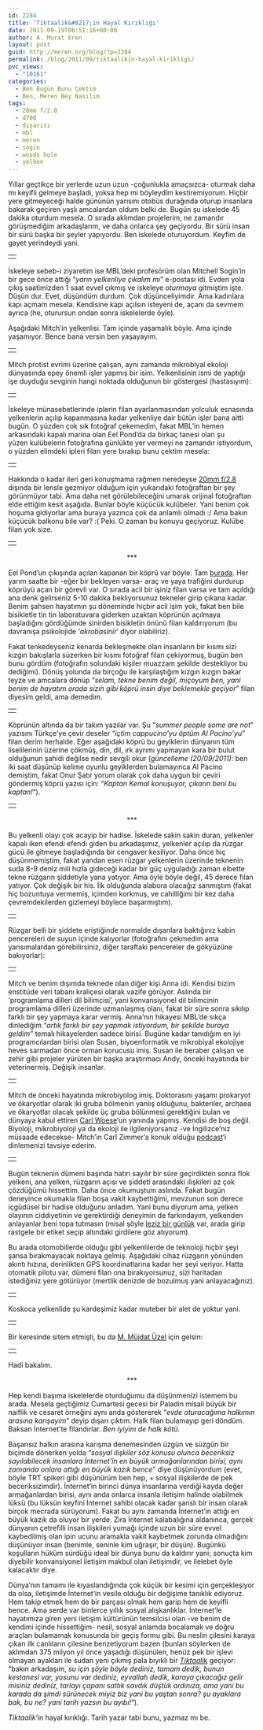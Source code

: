 ```yaml
---
id: 2284
title: 'Tiktaalik&#8217;in Hayal Kırıklığı'
date: 2011-09-19T06:51:16+00:00
author: A. Murat Eren
layout: post
guid: http://meren.org/blog/?p=2284
permalink: /blog/2011/09/tiktaalikin-hayal-kirikligi/
pvc_views:
  - "10161"
categories:
  - Ben Bugün Bunu Çektim
  - Ben, Meren Bey Nasılım
tags:
  - 20mm f/2.8
  - d700
  - dışarısı
  - mbl
  - meren
  - sogin
  - woods hole
  - yelken
---
```

Yıllar geçtikçe bir yerlerde uzun uzun -çoğunlukla amaçsızca- oturmak daha mı keyifli gelmeye başladı, yoksa hep mi böyleydim kestiremiyorum. Hiçbir yere gitmeyeceği halde gününün yarısını otobüs durağında oturup insanlara bakarak geçiren yaşlı amcalardan oldum belki de. Bugün şu iskelede 45 dakika oturdum mesela. O sırada aklımdan projelerim, ne zamandır görüşmediğim arkadaşlarım, ve daha onlarca şey geçiyordu. Bir sürü insan bir sürü başka bir şeyler yapıyordu. Ben iskelede oturuyordum. Keyfim de gayet yerindeydi yani.

<table width="100%" border="0">
  <tr>
    <td align="center">
      <img src="{{ site.baseurl }}/images/tiktaalikin-hayal-kirikligi-origins-3.jpg" alt="" border="0" />
    </td>
  </tr>
</table>

İskeleye sebeb-i ziyaretim ise MBL&#8217;deki profesörüm olan Mitchell Sogin&#8217;in bir gece önce attığı &#8220;_yarın yelkenliye çıkalım mı_&#8221; e-postası idi. Evden yola çıkış saatimizden 1 saat evvel çıkmış ve iskeleye _oturmaya_ gitmiştim işte. Düşün dur. Evet, düşündüm durdum. Çok düşünceliyimdir. Ama kadınlara kapı açmam mesela. Kendisine kapı açılsın isteyeni de, açanı da sevmem ayrıca (he, oturursun ondan sonra iskelelerde öyle).

Aşağıdaki Mitch&#8217;in yelkenlisi. Tam içinde yaşamalık böyle. Ama içinde yaşamıyor. Bence bana versin ben yaşayayım.

<table width="100%" border="0">
  <tr>
    <td align="center">
      <img src="{{ site.baseurl }}/images/tiktaalikin-hayal-kirikligi-origins-4.jpg" alt="" border="0" />
    </td>
  </tr>
</table>

Mitch protist evrimi üzerine çalışan, aynı zamanda mikrobiyal ekoloji dünyasında epey önemli işler yapmış bir isim. Yelkenlisinin ismi de yaptığı işe duyduğu sevginin hangi noktada olduğunun bir göstergesi (hastasıyım):

<table width="100%" border="0">
  <tr>
    <td align="center">
      <img src="{{ site.baseurl }}/images/tiktaalikin-hayal-kirikligi-origins-19.jpg" alt="" border="0" />
    </td>
  </tr>
</table>

İskeleye münasebetlerinde iplerin filan ayarlanmasından yolculuk esnasında yelkenlerin açılıp kapanmasına kadar yelkenliye dair bütün işler bana aitti bugün. O yüzden çok sık fotoğraf çekemedim, fakat MBL&#8217;in hemen arkasındaki kapalı marina olan Eel Pond&#8217;da da birkaç tanesi olan şu yüzen kulübelerin fotoğrafına günlükte yer vermeyi ne zamandır istiyordum, o yüzden elimdeki ipleri filan yere bırakıp bunu çektim mesela:

<table width="100%" border="0">
  <tr>
    <td align="center">
      <img src="{{ site.baseurl }}/images/tiktaalikin-hayal-kirikligi-origins-5.jpg" alt="" border="0" />
    </td>
  </tr>
</table>

Hakkında o kadar ileri geri konuşmama rağmen neredeyse [20mm f/2.8](http://meren.org/blog/tag/20mm-f2-8/) dışında bir lensle gezmiyor olduğum için yukarıdaki fotoğraftan bir şey görünmüyor tabi. Ama daha net görülebileceğini umarak orijinal fotoğraftan elde ettiğim kesit aşağıda. Bunlar böyle küçücük kulübeler. Yani benim çok hoşuma gidiyorlar ama buraya yazınca çok da anlamlı olmadı :/ Ama bakın küçücük balkonu bile var? :( Peki. O zaman bu konuyu geçiyoruz. Kulübe filan yok size.

<table width="100%" border="0">
  <tr>
    <td align="center">
      <img src="{{ site.baseurl }}/images/tiktaalikin-hayal-kirikligi-shack-zoom.jpg" alt="" border="0" />
    </td>
  </tr>
</table>

<p style="text-align: center;">
  ***
</p>

Eel Pond&#8217;un çıkışında açılan kapanan bir köprü var böyle. Tam [burada](http://tinyurl.com/3ftw2qg). Her yarım saatte bir -eğer bir bekleyen varsa- araç ve yaya trafiğini durdurup köprüyü açan bir görevli var. O sırada acil bir işiniz filan varsa ve tam açıldığı ana denk gelirseniz 5-10 dakika bekliyorsunuz tekneler girip çıkana kadar. Benim şahsen hayatımın şu döneminde hiçbir acil işim yok, fakat ben bile bisikletle tin tin laboratuvara giderken uzaktan köprünün açılmaya başladığını gördüğümde sinirden bisikletin önünü filan kaldırıyorum (bu davranışa psikolojide &#8216;_akrobasinir_&#8216; diyor olabiliriz).

Fakat tenkedeyseniz kenarda bekleşmekte olan insanların bir kısmı sizi kızgın bakışlarla süzerken bir kısmı fotoğraf filan çekiyormuş, bugün ben bunu gördüm (fotoğrafın solundaki kişiler muazzam şekilde destekliyor bu dediğimi). Dönüş yolunda da birçoğu ile karşılaştığım kızgın kızgın bakar teyze ve amcalara dönüp &#8220;_selam, tekne benim değil, miçoyum ben, yani benim de hayatım orada sizin gibi köprü insin diye beklemekle geçiyor_&#8221; filan diyesim geldi, ama demedim.

<table width="100%" border="0">
  <tr>
    <td align="center">
      <img src="{{ site.baseurl }}/images/tiktaalikin-hayal-kirikligi-origins-6.jpg" alt="" border="0" />
    </td>
  </tr>
</table>

Köprünün altında da bir takım yazılar var. Şu &#8220;_summer people some are not_&#8221; yazısını Türkçe&#8217;ye çevir deseler &#8220;_içtim cappucino&#8217;yu öptüm Al Pacino&#8217;yu_&#8221; filan derim herhalde. Eğer aşağıdaki köprü bu geyiklerin dünyanın tüm liselilerinin üzerine çökmüş, din, dil, ırk ayrımı yapmayan kara bir bulut olduğunun şahidi değilse nedir sevgili okur (_güncelleme (20/09/2011)_: ben iki saat düşünüp kelime oyunlu geyiklerden bulamayınca Al Pacino demiştim, fakat Onur Şatır yorum olarak çok daha uygun bir çeviri göndermiş köprü yazısı için: &#8220;_Kaptan Kemal konuşuyor, çıkarın beni bu kaptan!_&#8220;).

<table width="100%" border="0">
  <tr>
    <td align="center">
      <img src="{{ site.baseurl }}/images/tiktaalikin-hayal-kirikligi-origins-7.jpg" alt="" border="0" />
    </td>
  </tr>
</table>

<p style="text-align: center;">
  ***
</p>

Bu yelkenli olayı çok acayip bir hadise. İskelede sakin sakin duran, yelkenler kapalı iken efendi efendi giden bu arkadaşımız, yelkenler açılıp da rüzgar gücü ile gitmeye başladığında bir cengaver kesiliyor. Daha önce hiç düşünmemiştim, fakat yandan esen rüzgar yelkenlerin üzerinde teknenin suda 8-9 deniz mili hızla gideceği kadar bir güç uyguladığı zaman elbette tekne rüzgarın şiddetiyle yana yatıyor. Ama öyle böyle değil, 45 derece filan yatıyor. Çok değişik bir his. İlk olduğunda alabora olacağız sanmıştım (fakat hiç bozuntuya vermemiş, içimden korkmuş, ve cahilliğimi bir kez daha çevremdekilerden gizlemeyi böylece başarmıştım).

<table width="100%" border="0">
  <tr>
    <td align="center">
      <img src="{{ site.baseurl }}/images/tiktaalikin-hayal-kirikligi-origins-9.jpg" alt="" border="0" />
    </td>
  </tr>
</table>

Rüzgar belli bir şiddete eriştiğinde normalde dışarılara baktığınız kabin pencereleri de suyun içinde kalıyorlar (fotoğrafını çekmedim ama yansımalardan görebilirsiniz, diğer taraftaki pencereler de gökyüzüne bakıyorlar):

<table width="100%" border="0">
  <tr>
    <td align="center">
      <img src="{{ site.baseurl }}/images/tiktaalikin-hayal-kirikligi-origins-17.jpg" alt="" border="0" />
    </td>
  </tr>
</table>

Mitch ve benim dışımda teknede olan diğer kişi Anna idi. Kendisi bizim enstitüde veri tabanı kraliçesi olarak vazife görüyor. Aslında bir &#8216;programlama dilleri dil bilimcisi&#8217;, yani konvansiyonel dil bilimcinin programlama dilleri üzerinde uzmanlaşmış olanı, fakat bir süre sonra sıkılıp farklı bir şey yapmaya karar vermiş. Anna&#8217;nın hikayesi MBL&#8217;de sıkça dinlediğim &#8220;_artık farklı bir şey yapmak istiyordum, bir şekilde buraya geldim&#8221;_ temalı hikayelerden sadece birisi. Bugüne kadar tanıdığım en iyi programcılardan birisi olan Susan, biyoenformatik ve mikrobiyal ekolojiye heves sarmadan önce orman korucusu imiş. Susan ile beraber çalışan ve zehir gibi projeler yürüten bir başka araştırmacı Andy, önceki hayatında bir veterinermiş. Değişik insanlar.

<table width="100%" border="0">
  <tr>
    <td align="center">
      <img src="{{ site.baseurl }}/images/tiktaalikin-hayal-kirikligi-origins-14.jpg" alt="" border="0" />
    </td>
  </tr>
</table>

Mitch de önceki hayatında mikrobiyolog imiş. Doktorasını yaşamı prokaryot ve ökaryotlar olarak iki gruba bölmenin yanlış olduğunu, bakteriler, archaea ve ökaryotlar olacak şekilde üç gruba bölünmesi gerektiğini bulan ve dünyaya kabul ettiren [Carl Woese](http://en.wikipedia.org/wiki/Carl_Woese)&#8216;un yanında yapmış. Kendisi de boş değil. Biyoloji, mikrobiyoloji ya da ekoloji ile ilgileniyorsanız -ve İngilizce&#8217;niz müsaade edecekse- Mitch&#8217;in Carl Zimmer&#8217;a konuk olduğu [podcast](http://www.microbeworld.org/index.php?option=com_content&view=article&id=673:mts52-mitchell-sogin-&catid=37:meet-the-scientist&Itemid=155)&#8216;i dinlemenizi tavsiye ederim.

<table width="100%" border="0">
  <tr>
    <td align="center">
      <img src="{{ site.baseurl }}/images/tiktaalikin-hayal-kirikligi-origins-15.jpg" alt="" border="0" />
    </td>
  </tr>
</table>

Bugün teknenin dümeni başında hatırı sayılır bir süre geçirdikten sonra flok yelkeni, ana yelken, rüzgarın açısı ve şiddeti arasındaki ilişkileri az çok çözdüğümü hissettim. Daha önce okumuştum aslında. Fakat bugün deneyince okumakla filan boşa vakit kaybettiğimi, mevzunun son derece içgüdüsel bir hadise olduğunu anladım. Yani bunu diyorum ama, yelken olayının ciddiyetinin ve gerektirdiği deneyimin de farkındayım, yelkenden anlayanlar beni topa tutmasın (misal şöyle [leziz bir günlük](http://www.sureyelken.com/) var, arada girip rastgele bir etiket seçip altındaki girdilere göz atıyorum).

Bu arada otomobillerde olduğu gibi yelkenlilerde de teknoloji hiçbir şeyi şansa bırakmayacak noktaya gelmiş. Aşağıdaki cihaz rüzgarın yönünden akıntı hızına, derinlikten GPS koordinatlarına kadar her şeyi veriyor. Hatta otomatik pilotu var, dümeni filan ona bırakıyorsunuz, sizi haritadan istediğiniz yere götürüyor (mertlik denizde de bozulmuş yani anlayacağınız).

<table width="100%" border="0">
  <tr>
    <td align="center">
      <img src="{{ site.baseurl }}/images/tiktaalikin-hayal-kirikligi-origins-16.jpg" alt="" border="0" />
    </td>
  </tr>
</table>

Koskoca yelkenlide şu kardeşimiz kadar muteber bir alet de yoktur yani.

<table width="100%" border="0">
  <tr>
    <td align="center">
      <img src="{{ site.baseurl }}/images/tiktaalikin-hayal-kirikligi-origins-18.jpg" alt="" border="0" />
    </td>
  </tr>
</table>

Bir keresinde sitem etmişti, bu da [M. Müjdat Üzel](http://www.istockphoto.com/mujdatuzel) için gelsin:

<table width="100%" border="0">
  <tr>
    <td align="center">
      <img src="{{ site.baseurl }}/images/tiktaalikin-hayal-kirikligi-origins-10.jpg" alt="" border="0" />
    </td>
  </tr>
</table>

Hadi bakalım.

<p style="text-align: center;">
  ***
</p>

Hep kendi başıma iskelelerde oturduğumu da düşünmenizi istemem bu arada. Mesela geçtiğimiz Cumartesi gecesi bir Paladin misali büyük bir naiflik ve cesaret örneğini aynı anda göstererek &#8220;_evde oturacağıma halkımın arasına karışayım_&#8221; deyip dışarı çıktım. Halk filan bulamayıp geri döndüm. Baksan İnternet&#8217;te filandırlar. _Ben iyiyim de halk kötü_.

Başarısız halkın arasına karışma denemesinden üzgün ve süzgün bir biçimde dönerken yolda &#8220;_sosyal ilişkiler söz konusu olunca beceriksiz sayılabilecek insanlara İnternet&#8217;in en büyük armağanlarından birisi, aynı zamanda onlara attığı en büyük kazık bence_&#8221; diye düşünüyordum (evet, böyle TRT spikeri gibi düşünürüm ben hep, + sosyal ilişkilerde de pek beceriksizimdir). İnternet&#8217;in birinci dünya insanlarına verdiği kayda değer armağanlardan birisi, aynı anda onlarca insanla iletişim halinde olabilmek lüksü (bu lüksün keyfini İnternet sahibi olacak kadar şanslı bir insan olarak birçok mecrada sürüyorum). Fakat bu aynı zamanda İnternet&#8217;in attığı en büyük kazık da oluyor bir yerde. Zira İnternet kalabalığına aldanınca, gerçek dünyanın çetrefilli insan ilişkileri yumağı içinde uzun bir süre evvel kaybedilmiş olan ipin ucunu aramakla vakit kaybetmek zorunda olmadığını düşünüyor insan (benimle, seninle kim uğraşır, bir düşün). Bugünkü koşulların hüküm sürdüğü ideal bir dünya bunu da kaldırır yani; sonuçta kim diyebilir konvansiyonel iletişim makbul olan iletişimdir, ve ilelebet öyle kalacaktır diye.

Dünya&#8217;nın tamamı ile kıyaslandığında çok küçük bir kesimi için gerçekleşiyor da olsa, iletişimde İnternet&#8217;in vesile olduğu bir değişime tanıklık ediyoruz. Hem takip etmek hem de bir parçası olmak hem garip hem de keyifli bence. Ama serde var binlerce yıllık sosyal alışkanlıklar. İnternet&#8217;le hayatımıza giren yeni iletişim kültürünün temsilcisi olan -ve benim de kendimi içinde hissettiğim- nesil, sosyal anlamda bocalamak ve doğru araçları bulamamak konusunda bir geçiş formu gibi. Bu neslin çilesini karaya çıkan ilk canlıların çilesine benzetiyorum bazen (bunları söylerken de aklımdan 375 milyon yıl önce yaşadığı düşünülen, henüz pek bir işlevi olmayan ayakları ile sudan yeni çıkmış pala bıyıklı bir _[Tiktaalik](http://en.wikipedia.org/wiki/Tiktaalik)_ geçiyor: &#8220;bakın arkadaşım, _su için şöyle böyle dediniz, tamam dedik, bunun kestanesi var, yosunu var dediniz, eyvallah dedik, karaya çıkacağız gelir misiniz dediniz, tarlayı çapanı sattık savdık düştük ardınıza, ama yani bu karada da şimdi sürünecek miyiz biz yani bu yaştan sonra? şu ayaklara bak, bu ne? yani tarih yazsın bu ayıbı!_&#8220;).

_Tiktaalik_&#8216;in hayal kırıklığı. Tarih yazar tabi bunu, yazmaz mı be.
